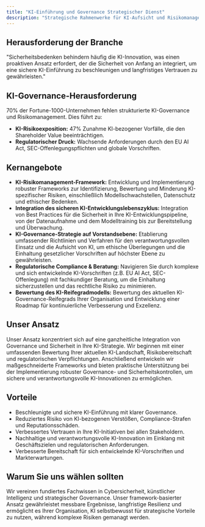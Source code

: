 ```yaml
---
title: "KI-Einführung und Governance Strategischer Dienst"
description: "Strategische Rahmenwerke für KI-Aufsicht und Risikomanagement auf Vorstandsebene. Verwandeln Sie die KI-Einführung mit unserem framework-basierten Ansatz von einem Sicherheitshemmnis in einen Business-Enabler."
---
```

## Herausforderung der Branche
"Sicherheitsbedenken behindern häufig die KI-Innovation, was einen proaktiven Ansatz erfordert, der die Sicherheit von Anfang an integriert, um eine sichere KI-Einführung zu beschleunigen und langfristiges Vertrauen zu gewährleisten."

## KI-Governance-Herausforderung

70% der Fortune-1000-Unternehmen fehlen strukturierte KI-Governance und Risikomanagement. Dies führt zu:

*   **KI-Risikoexposition:** 47% Zunahme KI-bezogener Vorfälle, die den Shareholder Value beeinträchtigen.
*   **Regulatorischer Druck:** Wachsende Anforderungen durch den EU AI Act, SEC-Offenlegungspflichten und globale Vorschriften.

## Kernangebote

*   **KI-Risikomanagement-Framework:** Entwicklung und Implementierung robuster Frameworks zur Identifizierung, Bewertung und Minderung KI-spezifischer Risiken, einschließlich Modellschwachstellen, Datenschutz und ethischer Bedenken.
*   **Integration des sicheren KI-Entwicklungslebenszyklus:** Integration von Best Practices für die Sicherheit in Ihre KI-Entwicklungspipeline, von der Datenaufnahme und dem Modelltraining bis zur Bereitstellung und Überwachung.
*   **KI-Governance-Strategie auf Vorstandsebene:** Etablierung umfassender Richtlinien und Verfahren für den verantwortungsvollen Einsatz und die Aufsicht von KI, um ethische Überlegungen und die Einhaltung gesetzlicher Vorschriften auf höchster Ebene zu gewährleisten.
*   **Regulatorische Compliance & Beratung:** Navigieren Sie durch komplexe und sich entwickelnde KI-Vorschriften (z.B. EU AI Act, SEC-Offenlegung) mit fachkundiger Beratung, um die Einhaltung sicherzustellen und das rechtliche Risiko zu minimieren.
*   **Bewertung des KI-Reifegradmodells:** Bewertung des aktuellen KI-Governance-Reifegrads Ihrer Organisation und Entwicklung einer Roadmap für kontinuierliche Verbesserung und Exzellenz.

## Unser Ansatz

Unser Ansatz konzentriert sich auf eine ganzheitliche Integration von Governance und Sicherheit in Ihre KI-Strategie. Wir beginnen mit einer umfassenden Bewertung Ihrer aktuellen KI-Landschaft, Risikobereitschaft und regulatorischen Verpflichtungen. Anschließend entwickeln wir maßgeschneiderte Frameworks und bieten praktische Unterstützung bei der Implementierung robuster Governance- und Sicherheitskontrollen, um sichere und verantwortungsvolle KI-Innovationen zu ermöglichen.

## Vorteile

*   Beschleunigte und sichere KI-Einführung mit klarer Governance.
*   Reduziertes Risiko von KI-bezogenen Verstößen, Compliance-Strafen und Reputationsschäden.
*   Verbessertes Vertrauen in Ihre KI-Initiativen bei allen Stakeholdern.
*   Nachhaltige und verantwortungsvolle KI-Innovation im Einklang mit Geschäftszielen und regulatorischen Anforderungen.
*   Verbesserte Bereitschaft für sich entwickelnde KI-Vorschriften und Markterwartungen.

## Warum Sie uns wählen sollten

Wir vereinen fundiertes Fachwissen in Cybersicherheit, künstlicher Intelligenz und strategischer Governance. Unser framework-basierter Ansatz gewährleistet messbare Ergebnisse, langfristige Resilienz und ermöglicht es Ihrer Organisation, KI selbstbewusst für strategische Vorteile zu nutzen, während komplexe Risiken gemanagt werden.